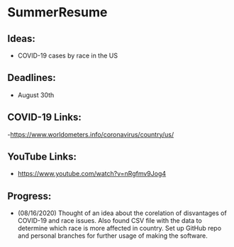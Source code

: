 # SummerResume

## Ideas:
- COVID-19 cases by race in the US

## Deadlines:
- August 30th

## COVID-19 Links:
-https://www.worldometers.info/coronavirus/country/us/

## YouTube Links:
- https://www.youtube.com/watch?v=nRgfmv9Jog4

## Progress:

- (08/16/2020) Thought of an idea about the corelation of disvantages of COVID-19 and race issues.  Also found CSV file with the data to determine which race is more affected in country. Set up GitHub repo and personal branches for further usage of making the software.
